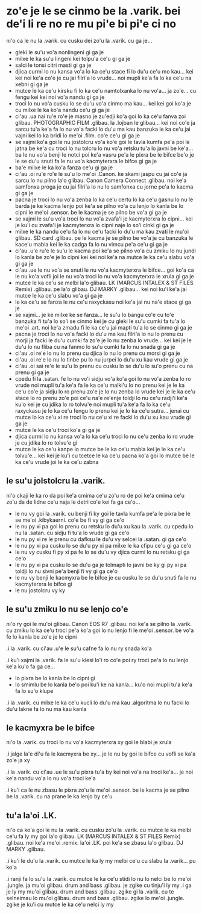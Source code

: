zo'e je le se cinmo be la .varik. bei de'i li re no re mu pi'e bi pi'e ci no
============================================================================

ni'o ca le nu la .varik. cu cusku dei zo'u la .varik. cu ga je...

* gleki le su'u vo'a nonlingeni gi ga je
* milxe le ka su'u lingeni kei tolpu'a ce'u gi ga je
* salci le tonsi citri masti gi ga je
* djica curmi lo nu kansa vo'a lo ka ce'u stace fi lo du'u ce'u mo kau... kei kei noi ke'a co'e je cu jai filri'a lo vrude... noi mupli ke'a fa lo ka ce'u na xebni gi ga je
* mutce le ka ce'u kirsku fi lo ka ce'u namtolxanka lo nu vo'a... ja zo'e... cu fengu kei kei noi vo'a nandu gi ga je
* troci lo nu vo'a cusku lo se du'u vo'a cinmo ma kau... kei kei goi ko'a je cu milxe le ka ko'a nandu ce'u gi ga je
* ci'au .ua nai ru'e ro'e je masno je zu'edji ko'a goi lo ka ce'u fanva zoi glibau. PHOTOGRAPHIC FILM .glibau. la .lojban le glibau... kei noi co'e ja sarcu tu'a ke'a fa lo nu vo'a facki lo du'u ma kau banzuka le ka ce'u jai vajni kei lo ka bridi lo me'oi .film. co'e ce'u gi ga je
* se xajmi ko'a goi le nu jostolcru vo'a ko'e goi le tavla kumfa pe'a poi le jatna be ke'a cu troci lo nu tolcru lo nu vo'a retsku tu'a lo javni be ke'a... ba le nu vo'a benji le notci poi ke'a vasru pe'a le pixra be le bifce be'o je le se du'u snuti fa le nu vo'a kacmyterxra le bifce gi ga je
* ba'e milxe le ka ko'a fanza ce'u gi ga je
* ci'au .oi ru'e ro'e le su'u lo me'oi .Canon. ke skami jaspu cu jai co'e ja sarcu lo nu pilno la'o glibau. Canon Camera Connect .glibau. noi ke'a samfonxa proga je cu jai filri'a lo nu lo samfonxa cu jorne pe'a lo kacma gi ga je
* pacna je troci lo nu vo'a zenba lo ka ce'u certu lo ka ce'u gasnu lo nu le barda je ke kacma lenjo poi ke'a se pilno vo'a cu lenjo lo kanla be lo cipni le me'oi .sensor. be le kacma je se pilno be vo'a gi ga je
* se xajmi le su'u vo'a troci lo nu vo'a zvafa'i je kacmyterxra lo cipni... kei je ku'i cu zvafa'i je kacmyterxra lo cipni naje lo so'i cinki gi ga je
* milxe le ka nandu ce'u fa lo nu ce'u facki lo du'u ma kau zvati le mu'oi glibau. SD card .glibau. pe le kacma je se pilno be vo'a je cu banzuka le kace'u mabla kei le ka cadga fa lo nu vimcu pe'a ce'u gi ga je
* ci'au .u'e ru'e le su'u le kacma poi ke'a se pilno vo'a cu zmiku lo nu jundi lo kanla be zo'e je lo cipni kei kei noi ke'a na mutce le ka ce'u slabu vo'a gi ga je
* ci'au .ue le nu vo'a se snuti le nu vo'a kacmyterxra le bifce... goi ko'a ca le nu ko'a vofli joi le nu vo'a troci lo nu vo'a kacmyterxra le xrula gi ga je
* mutce le ka ce'u se melbi la'o glibau. LK (MARCUS INTALEX & ST FILES Remix) .glibau. pe la'o glibau. DJ MARKY .glibau... kei noi ku'i ke'a jai mutce le ka ce'u slabu vo'a gi ga je
* le ka ce'u se fanza le nu ce'u raxyckasu noi ke'a jai nu na'e stace gi ga je
* se xajmi... je ke milxe ke se fanza... le su'u lo bangu co'e cu to'e banzuka fi tu'a lo so'i se cinmo kei je cu gleki le su'u cumki fa tu'a lo me'oi .art. noi ke'a zmadu fi le ka ce'u jai mapti tu'a lo se cinmo gi ga je
* pacna je troci lo nu vo'a facki lo du'u ma kau filri'a lo nu lo prenu cu morji ja facki le du'u cumki fa zo'e je lo nu zenba lo vrude... kei kei je le du'u lo nu fliba cu na fanmo lo su'u cumki fa lo nu snada gi ga je
* ci'au .oi re'e lo nu lo prenu cu djica lo nu lo prenu cu morsi gi ga je
* ci'au .oi re'e lo nu lo tinbe pu lo nu jurpei lo du'u xu kau vrude gi ga je
* ci'au .oi sai re'e le su'u lo prenu cu cusku lo se du'u lo su'o prenu cu na prenu gi ga je
* cpedu fi la .satan. fe lo nu vo'i sidju vo'a ko'a goi lo nu vo'a zenba lo ro vrude noi mupli tu'a ke'a fa le ka ce'u malki'u lo no prenu kei je le ka ce'u co'e ja sidju lo ro prenu zo'e je lo nu zenba lo vrude kei je le ka ce'u stace lo ro prenu zo'e poi ce'u na'e re'enje toldji lo nu ce'u radji'i ke'a ku'o kei je cu jdika lo ro tolvu'e noi mupli tu'a ke'a fa lo ka ce'u raxyckasu je lo ka ce'u fengu lo prenu kei je lo ka ce'u sutra... jenai cu mutce lo ka ce'u xi re troci lo nu ce'u xi re facki lo du'u xu kau vrude gi ga je
* mutce le ka ce'u troci ko'a gi ga je
* djica curmi lo nu kansa vo'a lo ka ce'u troci lo nu ce'u zenba lo ro vrude je cu jdika lo ro tolvu'e gi
* mutce le ka ce'u kanpe lo mutce be le ka ce'u mabla kei je le ka ce'u tolvu'e... kei kei je ku'i cu tcetce le ka ce'u pacna ko'a goi lo mutce be le ka ce'u vrude joi le ka ce'u zabna

## le su'u jolstolcru la .varik.
ni'o ckaji le ka ro da poi ke'a cmima ce'u zo'u ro de poi ke'a cmima ce'u zo'u da de lidne ce'u naja le detri co'e kei fa ga ce'o...

* le nu vy goi la .varik. cu benji fi ky goi le tavla kumfa pe'a le pixra be le se me'oi .kibykaerni. co'e be fi vy gi ga ce'o
* le nu py xi pa goi lo prenu cu retsku lo du'u xu kau la .varik. cu cpedu lo nu la .satan. cu sidju fi tu'a lo vrude gi ga ce'o
* le nu py xi re le prenu cu dafksu le du'u vy selcei la .satan. gi ga ce'o
* le nu py xi pa cusku lo se du'u py xi pa milxe le ka cfipu ce'u gi ga ce'o
* le nu vy cusku fi py xi pa fe lo se du'u vy djica curmi lo nu retsku gi ga ce'o
* le nu py xi pa cusku lo se du'u ga je tolmapti lo javni be ky gi py xi pa toldji lo nu sivni pe'a benji fi vy gi ga ce'o
* le nu vy benji le kacmyxra be le bifce je cu cusku le se du'u snuti fa le nu kacmyterxra le bifce gi
* le nu jostolcru vy ky

## le su'u zmiku lo nu se lenjo co'e
ni'o ry goi le mu'oi glibau. Canon EOS R7 .glibau. noi ke'a se pilno la .varik. cu zmiku lo ka ce'u troci pe'a ko'a goi lo nu lenjo fi le me'oi .sensor. be vo'a fe lo kanla be zo'e je lo cipni

.i la .varik. cu ci'au .u'e le su'u cafne fa lo nu ry snada ko'a

.i ku'i xajmi la .varik. fa le su'u klesi lo'i ro co'e poi ry troci pe'a lo nu lenjo ke'a ku'o fa ga ce...

* lo pixra be lo kanla be lo cipni gi
* lo smimlu be lo kanla be'o poi ku'i ke na kanla... ku'o noi mupli tu'a ke'a fa lo su'o klupe

.i la .varik. cu milxe le ka ce'u kucli lo du'u ma kau .algoritma lo nu facki lo du'u lakne fa lo nu ma kau kanla

## le kacmyxra be le bifce
ni'o la .varik. cu troci lo nu vo'a kacmyterxra xy goi le blabi je xrula

.i jalge la'e di'u fa le kacmyxra be xy... je le nu by goi le bifce cu vofli se ka'a zo'e ja xy

.i la .varik. cu ci'au .ue le su'u pixra tu'a by kei noi vo'a na troci ke'a... je noi ke'a nandu vo'a lo nu vo'a troci ke'a

.i ku'i ca le nu zbasu le pixra zo'u le me'oi .sensor. be le kacma je se pilno be la .varik. cu na prane le ka lenjo by ce'u

## tu'a la'oi .LK.
ni'o ca ko'a goi le nu la .varik. cu cusku zo'u la .varik. cu mutce le ka melbi ce'u fa ly my goi la'o glibau. LK (MARCUS INTALEX & ST FILES Remix) .glibau. noi ke'a me'oi .remix. la'oi .LK. poi ke'a se zbasu la'o glibau. DJ MARKY .glibau.

.i ku'i le du'u la .varik. cu mutce le ka ly my melbi ce'u cu slabu la .varik... pu ko'a

.i ranji fa lo su'u la .varik. cu mutce le ka ce'u stidi lo nu lo nelci be lo me'oi .jungle. ja mu'oi glibau. drum and bass .glibau. je zgike cu tinju'i ly my  .i ga je ly my mu'oi glibau. drum and bass .glibau. zgike gi la .varik. cu te selneimau lo mu'oi glibau. drum and bass .glibau. zgike lo me'oi .jungle. zgike je ku'i cu mutce le ka ce'u nelci ly my
